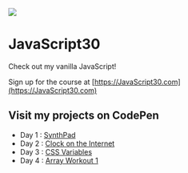 ﻿![](https://javascript30.com/images/JS3-social-share.png)

# JavaScript30

Check out my vanilla JavaScript! 

Sign up for the course at [https://JavaScript30.com](https://JavaScript30.com)

## Visit my projects on CodePen

* Day 1 : [SynthPad](https://codepen.io/nichelicorn/pen/ExXZKJm)
* Day 2 : [Clock on the Internet](https://codepen.io/nichelicorn/pen/mdwRPzj)
* Day 3 : [CSS Variables](https://codepen.io/nichelicorn/pen/BaZpvxZ)
* Day 4 : [Array Workout 1](https://codepen.io/nichelicorn/pen/NWgjENe)
